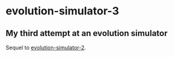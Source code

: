 # evolution-simulator-3
## My third attempt at an evolution simulator

Sequel to [evolution-simulator-2](https://github.com/Phyrik/evolution-simulator-2).
